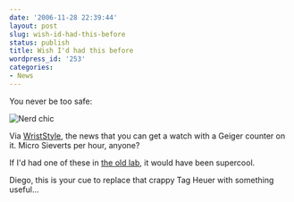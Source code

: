 ```yaml
---
date: '2006-11-28 22:39:44'
layout: post
slug: wish-id-had-this-before
status: publish
title: Wish I'd had this before
wordpress_id: '253'
categories:
- News
---
```


You never be too safe:


![Nerd chic](http://www.phfactor.net/pics/watches/gamma-watch.gif)


Via [WristStyle](http://www.wriststyle.com/entry/gamma-watch-your-personal-gaurd/), the news that you can get a watch with a Geiger counter on it. Micro Sieverts per hour, anyone?

If I'd had one of these in [the old lab](http://www.phfactor.net/wp/2006/09/25/my-old-lab-is-still-there/), it would have been supercool.

Diego, this is your cue to replace that crappy Tag Heuer with something useful...
